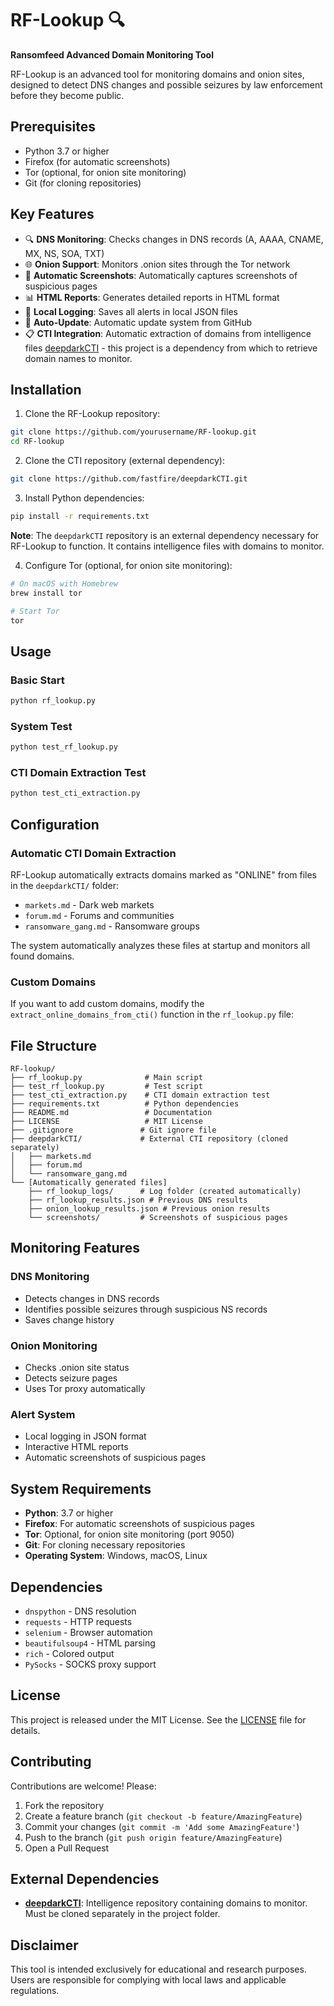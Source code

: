 # RF-Lookup 🔍

**Ransomfeed Advanced Domain Monitoring Tool**

RF-Lookup is an advanced tool for monitoring domains and onion sites, designed to detect DNS changes and possible seizures by law enforcement before they become public.

## Prerequisites

- Python 3.7 or higher
- Firefox (for automatic screenshots)
- Tor (optional, for onion site monitoring)
- Git (for cloning repositories)

## Key Features

- 🔍 **DNS Monitoring**: Checks changes in DNS records (A, AAAA, CNAME, MX, NS, SOA, TXT)
- 🌐 **Onion Support**: Monitors .onion sites through the Tor network
- 📸 **Automatic Screenshots**: Automatically captures screenshots of suspicious pages
- 📊 **HTML Reports**: Generates detailed reports in HTML format
- 💾 **Local Logging**: Saves all alerts in local JSON files
- 🔄 **Auto-Update**: Automatic update system from GitHub
- 📋 **CTI Integration**: Automatic extraction of domains from intelligence files [deepdarkCTI](https://github.com/fastfire/deepdarkCTI) - this project is a dependency from which to retrieve domain names to monitor.

## Installation

1. Clone the RF-Lookup repository:
```bash
git clone https://github.com/yourusername/RF-lookup.git
cd RF-lookup
```

2. Clone the CTI repository (external dependency):
```bash
git clone https://github.com/fastfire/deepdarkCTI.git
```

3. Install Python dependencies:
```bash
pip install -r requirements.txt
```

**Note**: The `deepdarkCTI` repository is an external dependency necessary for RF-Lookup to function. It contains intelligence files with domains to monitor.

4. Configure Tor (optional, for onion site monitoring):
```bash
# On macOS with Homebrew
brew install tor

# Start Tor
tor
```

## Usage

### Basic Start
```bash
python rf_lookup.py
```

### System Test
```bash
python test_rf_lookup.py
```

### CTI Domain Extraction Test
```bash
python test_cti_extraction.py
```

## Configuration

### Automatic CTI Domain Extraction
RF-Lookup automatically extracts domains marked as "ONLINE" from files in the `deepdarkCTI/` folder:
- `markets.md` - Dark web markets
- `forum.md` - Forums and communities
- `ransomware_gang.md` - Ransomware groups

The system automatically analyzes these files at startup and monitors all found domains.

### Custom Domains
If you want to add custom domains, modify the `extract_online_domains_from_cti()` function in the `rf_lookup.py` file:

## File Structure

```
RF-lookup/
├── rf_lookup.py              # Main script
├── test_rf_lookup.py         # Test script
├── test_cti_extraction.py    # CTI domain extraction test
├── requirements.txt          # Python dependencies
├── README.md                 # Documentation
├── LICENSE                   # MIT License
├── .gitignore               # Git ignore file
├── deepdarkCTI/             # External CTI repository (cloned separately)
│   ├── markets.md
│   ├── forum.md
│   └── ransomware_gang.md
└── [Automatically generated files]
    ├── rf_lookup_logs/      # Log folder (created automatically)
    ├── rf_lookup_results.json # Previous DNS results
    ├── onion_lookup_results.json # Previous onion results
    └── screenshots/         # Screenshots of suspicious pages
```

## Monitoring Features

### DNS Monitoring
- Detects changes in DNS records
- Identifies possible seizures through suspicious NS records
- Saves change history

### Onion Monitoring
- Checks .onion site status
- Detects seizure pages
- Uses Tor proxy automatically

### Alert System
- Local logging in JSON format
- Interactive HTML reports
- Automatic screenshots of suspicious pages

## System Requirements

- **Python**: 3.7 or higher
- **Firefox**: For automatic screenshots of suspicious pages
- **Tor**: Optional, for onion site monitoring (port 9050)
- **Git**: For cloning necessary repositories
- **Operating System**: Windows, macOS, Linux

## Dependencies

- `dnspython` - DNS resolution
- `requests` - HTTP requests
- `selenium` - Browser automation
- `beautifulsoup4` - HTML parsing
- `rich` - Colored output
- `PySocks` - SOCKS proxy support

## License

This project is released under the MIT License. See the [LICENSE](LICENSE) file for details.

## Contributing

Contributions are welcome! Please:

1. Fork the repository
2. Create a feature branch (`git checkout -b feature/AmazingFeature`)
3. Commit your changes (`git commit -m 'Add some AmazingFeature'`)
4. Push to the branch (`git push origin feature/AmazingFeature`)
5. Open a Pull Request

## External Dependencies

- **[deepdarkCTI](https://github.com/fastfire/deepdarkCTI)**: Intelligence repository containing domains to monitor. Must be cloned separately in the project folder.

## Disclaimer

This tool is intended exclusively for educational and research purposes. Users are responsible for complying with local laws and applicable regulations.
